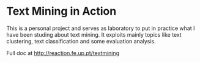 Text Mining in Action
=====================

This is a personal project and serves as laboratory to put in practice what I have been studing about text mining. It exploits mainly topics like text clustering, text classification and some evaluation analysis.

Full doc at http://reaction.fe.up.pt/textmining